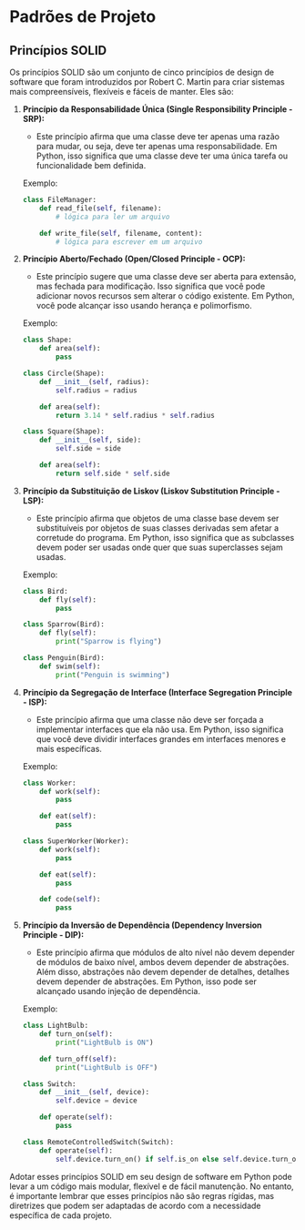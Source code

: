 # Padrões de Projeto

## Princípios SOLID

Os princípios SOLID são um conjunto de cinco princípios de design de software que foram introduzidos por Robert C. Martin para criar sistemas mais compreensíveis, flexíveis e fáceis de manter. Eles são:

1. **Princípio da Responsabilidade Única (Single Responsibility Principle - SRP):**
   - Este princípio afirma que uma classe deve ter apenas uma razão para mudar, ou seja, deve ter apenas uma responsabilidade. Em Python, isso significa que uma classe deve ter uma única tarefa ou funcionalidade bem definida.

   Exemplo:
   ```python
   class FileManager:
       def read_file(self, filename):
           # lógica para ler um arquivo

       def write_file(self, filename, content):
           # lógica para escrever em um arquivo
   ```

2. **Princípio Aberto/Fechado (Open/Closed Principle - OCP):**
   - Este princípio sugere que uma classe deve ser aberta para extensão, mas fechada para modificação. Isso significa que você pode adicionar novos recursos sem alterar o código existente. Em Python, você pode alcançar isso usando herança e polimorfismo.

   Exemplo:
   ```python
   class Shape:
       def area(self):
           pass

   class Circle(Shape):
       def __init__(self, radius):
           self.radius = radius

       def area(self):
           return 3.14 * self.radius * self.radius

   class Square(Shape):
       def __init__(self, side):
           self.side = side

       def area(self):
           return self.side * self.side
   ```

3. **Princípio da Substituição de Liskov (Liskov Substitution Principle - LSP):**
   - Este princípio afirma que objetos de uma classe base devem ser substituíveis por objetos de suas classes derivadas sem afetar a corretude do programa. Em Python, isso significa que as subclasses devem poder ser usadas onde quer que suas superclasses sejam usadas.

   Exemplo:
   ```python
   class Bird:
       def fly(self):
           pass

   class Sparrow(Bird):
       def fly(self):
           print("Sparrow is flying")

   class Penguin(Bird):
       def swim(self):
           print("Penguin is swimming")
   ```

4. **Princípio da Segregação de Interface (Interface Segregation Principle - ISP):**
   - Este princípio afirma que uma classe não deve ser forçada a implementar interfaces que ela não usa. Em Python, isso significa que você deve dividir interfaces grandes em interfaces menores e mais específicas.

   Exemplo:
   ```python
   class Worker:
       def work(self):
           pass

       def eat(self):
           pass

   class SuperWorker(Worker):
       def work(self):
           pass

       def eat(self):
           pass

       def code(self):
           pass
   ```

5. **Princípio da Inversão de Dependência (Dependency Inversion Principle - DIP):**
   - Este princípio afirma que módulos de alto nível não devem depender de módulos de baixo nível, ambos devem depender de abstrações. Além disso, abstrações não devem depender de detalhes, detalhes devem depender de abstrações. Em Python, isso pode ser alcançado usando injeção de dependência.

   Exemplo:
   ```python
   class LightBulb:
       def turn_on(self):
           print("LightBulb is ON")

       def turn_off(self):
           print("LightBulb is OFF")

   class Switch:
       def __init__(self, device):
           self.device = device

       def operate(self):
           pass

   class RemoteControlledSwitch(Switch):
       def operate(self):
           self.device.turn_on() if self.is_on else self.device.turn_off()
   ```

Adotar esses princípios SOLID em seu design de software em Python pode levar a um código mais modular, flexível e de fácil manutenção. No entanto, é importante lembrar que esses princípios não são regras rígidas, mas diretrizes que podem ser adaptadas de acordo com a necessidade específica de cada projeto.
